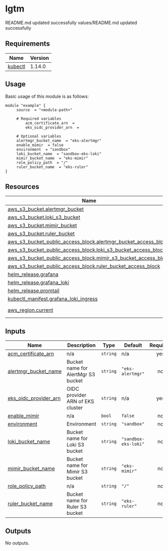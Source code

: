 # lgtm

<!-- BEGINNING OF PRE-COMMIT-TERRAFORM DOCS HOOK -->
README.md updated successfully
values/README.md updated successfully
<!-- END OF PRE-COMMIT-TERRAFORM DOCS HOOK -->

<!-- BEGIN_AUTOMATED_TF_DOCS_BLOCK -->
## Requirements

| Name | Version |
|------|---------|
| <a name="requirement_kubectl"></a> [kubectl](#requirement\_kubectl) | 1.14.0 |
## Usage
Basic usage of this module is as follows:
```hcl
module "example" {
  	 source  = "<module-path>"
    
	 # Required variables
    	 acm_certificate_arn  = 
    	 eks_oidc_provider_arn  = 
  
	 # Optional variables
  	 alertmgr_bucket_name  = "eks-alertmgr"
  	 enable_mimir  = false
  	 environment  = "sandbox"
  	 loki_bucket_name  = "sandbox-eks-loki"
  	 mimir_bucket_name  = "eks-mimir"
  	 role_policy_path  = "/"
  	 ruler_bucket_name  = "eks-ruler"
}
```
## Resources

| Name | Type |
|------|------|
| [aws_s3_bucket.alertmgr_bucket](https://registry.terraform.io/providers/hashicorp/aws/latest/docs/resources/s3_bucket) | resource |
| [aws_s3_bucket.loki_s3_bucket](https://registry.terraform.io/providers/hashicorp/aws/latest/docs/resources/s3_bucket) | resource |
| [aws_s3_bucket.mimir_bucket](https://registry.terraform.io/providers/hashicorp/aws/latest/docs/resources/s3_bucket) | resource |
| [aws_s3_bucket.ruler_bucket](https://registry.terraform.io/providers/hashicorp/aws/latest/docs/resources/s3_bucket) | resource |
| [aws_s3_bucket_public_access_block.alertmgr_bucket_access_block](https://registry.terraform.io/providers/hashicorp/aws/latest/docs/resources/s3_bucket_public_access_block) | resource |
| [aws_s3_bucket_public_access_block.loki_s3_bucket_access_block](https://registry.terraform.io/providers/hashicorp/aws/latest/docs/resources/s3_bucket_public_access_block) | resource |
| [aws_s3_bucket_public_access_block.mimir_s3_bucket_access_block](https://registry.terraform.io/providers/hashicorp/aws/latest/docs/resources/s3_bucket_public_access_block) | resource |
| [aws_s3_bucket_public_access_block.ruler_bucket_access_block](https://registry.terraform.io/providers/hashicorp/aws/latest/docs/resources/s3_bucket_public_access_block) | resource |
| [helm_release.grafana](https://registry.terraform.io/providers/hashicorp/helm/latest/docs/resources/release) | resource |
| [helm_release.grafana_loki](https://registry.terraform.io/providers/hashicorp/helm/latest/docs/resources/release) | resource |
| [helm_release.promtail](https://registry.terraform.io/providers/hashicorp/helm/latest/docs/resources/release) | resource |
| [kubectl_manifest.grafana_loki_ingress](https://registry.terraform.io/providers/gavinbunney/kubectl/1.14.0/docs/resources/manifest) | resource |
| [aws_region.current](https://registry.terraform.io/providers/hashicorp/aws/latest/docs/data-sources/region) | data source |
## Inputs

| Name | Description | Type | Default | Required |
|------|-------------|------|---------|:--------:|
| <a name="input_acm_certificate_arn"></a> [acm\_certificate\_arn](#input\_acm\_certificate\_arn) | n/a | `string` | n/a | yes |
| <a name="input_alertmgr_bucket_name"></a> [alertmgr\_bucket\_name](#input\_alertmgr\_bucket\_name) | Bucket name for AlertMgr S3 bucket | `string` | `"eks-alertmgr"` | no |
| <a name="input_eks_oidc_provider_arn"></a> [eks\_oidc\_provider\_arn](#input\_eks\_oidc\_provider\_arn) | OIDC provider ARN of EKS cluster | `string` | n/a | yes |
| <a name="input_enable_mimir"></a> [enable\_mimir](#input\_enable\_mimir) | n/a | `bool` | `false` | no |
| <a name="input_environment"></a> [environment](#input\_environment) | Environment | `string` | `"sandbox"` | no |
| <a name="input_loki_bucket_name"></a> [loki\_bucket\_name](#input\_loki\_bucket\_name) | Bucket name for Loki S3 bucket | `string` | `"sandbox-eks-loki"` | no |
| <a name="input_mimir_bucket_name"></a> [mimir\_bucket\_name](#input\_mimir\_bucket\_name) | Bucket name for Mimir S3 bucket | `string` | `"eks-mimir"` | no |
| <a name="input_role_policy_path"></a> [role\_policy\_path](#input\_role\_policy\_path) | n/a | `string` | `"/"` | no |
| <a name="input_ruler_bucket_name"></a> [ruler\_bucket\_name](#input\_ruler\_bucket\_name) | Bucket name for Ruler S3 bucket | `string` | `"eks-ruler"` | no |
## Outputs

No outputs.
<!-- END_AUTOMATED_TF_DOCS_BLOCK -->
